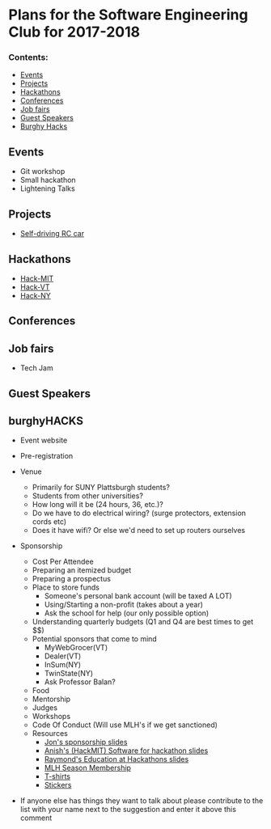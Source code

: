 # Plans for the Software Engineering Club for 2017-2018
### Contents:
* [Events](https://github.com/PlattsSEC/club-plans-2017-2018/blob/master/README.md#events)
* [Projects](https://github.com/PlattsSEC/club-plans-2017-2018/blob/master/README.md#projects)
* [Hackathons](https://github.com/PlattsSEC/club-plans-2017-2018/tree/master#hackathons)
* [Conferences](https://github.com/PlattsSEC/club-plans-2017-2018/tree/master#conferences)
* [Job fairs](https://github.com/PlattsSEC/club-plans-2017-2018/tree/master#job-fairs)
* [Guest Speakers](https://github.com/PlattsSEC/club-plans-2017-2018/tree/master#guest-speakers)
* [Burghy Hacks](https://github.com/PlattsSEC/club-plans-2017-2018/blob/master/README.md#burghyhacks)


## Events
* Git workshop
* Small hackathon
* Lightening Talks

## Projects
* [Self-driving RC car](https://github.com/PlattsSEC/rpi_self_driving_RC_car)

## Hackathons
* [Hack-MIT](https://hackmit.org/)
* [Hack-VT](http://www.hackvt.org/)
* [Hack-NY](http://hackny.org/hackathon/)

## Conferences

## Job fairs
* Tech Jam

## Guest Speakers
    
## burghyHACKS
* Event website
* Pre-registration
* Venue
   * Primarily for SUNY Plattsburgh students?
   * Students from other universities?
   * How long will it be (24 hours, 36, etc.)?
   * Do we have to do electrical wiring? (surge protectors, extension cords etc)
   * Does it have wifi? Or else we'd need to set up routers ourselves
* Sponsorship
   * Cost Per Attendee
   * Preparing an itemized budget
   * Preparing a prospectus
   * Place to store funds
      * Someone's personal bank account (will be taxed A LOT)
      * Using/Starting a non-profit (takes about a year)
      * Ask the school for help (our only possible option)
   * Understanding quarterly budgets (Q1 and Q4 are best times to get $$)
   * Potential sponsors that come to mind
      * MyWebGrocer(VT)
      * Dealer(VT)
      * InSum(NY)
      * TwinState(NY)
      * Ask Professor Balan?
   * Food
   * Mentorship
   * Judges
   * Workshops
   * Code Of Conduct (Will use MLH's if we get sanctioned)
   * Resources
      * [Jon's sponsorship slides](https://www.slideshare.net/JonMarkGo/mlh-hackcon-iv-hackathon-sponsorship-101-workshop)
      * [Anish's (HackMIT) Software for hackathon slides](https://docs.google.com/presentation/d/1PBcHSXYEPOphFGQ6-qMfnSGD6VVLSR-LKn7qQzgdjyQ/edit#slide=id.p)
      * [Raymond's Education at Hackathons slides](http://www.raymondxu.io/hackcon16.pdf)
      * [MLH Season Membership](https://mlh.io/event-membership)
      * [T-shirts](https://undergroundshirts.com/)
      * [Stickers](https://www.stickermule.com/)
        
* If anyone else has things they want to talk about please contribute to the list with your name next to the suggestion and enter it above this comment
